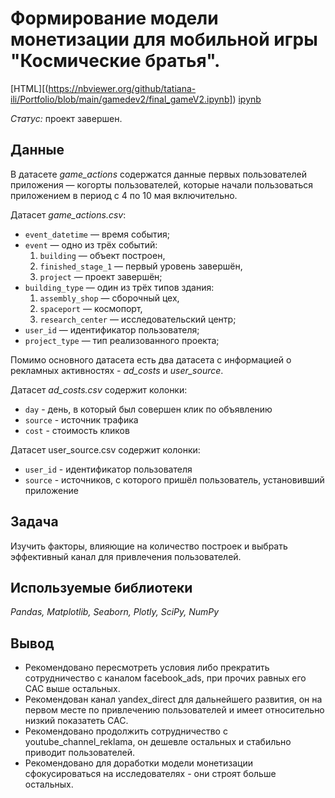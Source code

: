 # Формирование модели монетизации для мобильной игры "Космические братья".

[HTML][(https://nbviewer.org/github/tatiana-ili/Portfolio/blob/main/gamedev2/final_gameV2.ipynb])
[ipynb]([https://github.com/tatiana-ili/Portfolio/blob/main/gamedev2/final_gameV2.ipynb])

*Статус:* проект завершен.

## Данные

В датасете *game_actions* содержатся данные первых пользователей приложения — когорты пользователей, которые начали пользоваться приложением в период с 4 по 10 мая включительно.

Датасет *game_actions.csv*:

- `event_datetime` — время события;
- `event` — одно из трёх событий:
    1. `building` — объект построен,
    2. `finished_stage_1` — первый уровень завершён,
    3. `project` — проект завершён;
- `building_type` — один из трёх типов здания:
    1. `assembly_shop` — сборочный цех,
    2. `spaceport` — космопорт,
    3. `research_center` — исследовательский центр;
- `user_id` — идентификатор пользователя;
- `project_type` — тип реализованного проекта;

Помимо основного датасета есть два датасета с информацией о рекламных активностях - *ad_costs* и *user_source*.

Датасет *ad_costs.csv* содержит колонки:

- `day` - день, в который был совершен клик по объявлению
- `source` - источник трафика
- `cost` - стоимость кликов

Датасет user_source.csv содержит колонки:

- `user_id` - идентификатор пользователя
- `source` - источников, с которого пришёл пользователь, установивший приложение

## Задача

Изучить факторы, влияющие на количество построек и выбрать эффективный канал для привлечения пользователей.

## Используемые библиотеки
*Pandas, Matplotlib, Seaborn, Plotly, SciPy, NumPy*

## Вывод

- Рекомендовано пересмотреть условия либо прекратить сотрудничество с каналом facebook_ads, при прочих равных его САС выше остальных.
- Рекомендован канал yandex_direct для дальнейшего развития, он на первом месте по привлечению пользователей и имеет относительно низкий показатеть САС.
- Рекомендовано продолжить сотрудничество с youtube_channel_reklama, он дешевле остальных и стабильно приводит пользователей.
- Рекомендовано для доработки модели монетизации сфокусироваться на исследователях - они строят больше остальных.

